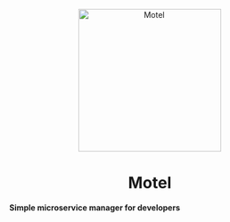 <p align="center">
<img src="https://crazywolf132.github.io/Motel/assets/img/motel.svg" width="256" height="256" alt="Motel" title="Motel" align="center">
</p>
<h1 align="center" size="1">Motel</h1>
<b align="center"> Simple microservice manager for developers </b>
